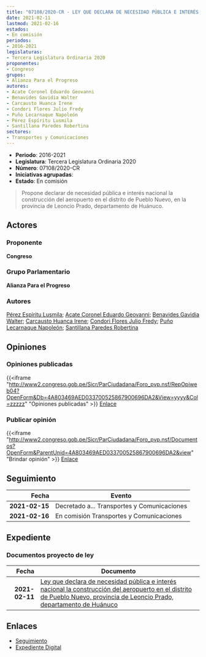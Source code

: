 ```yaml
---
title: "07108/2020-CR - LEY QUE DECLARA DE NECESIDAD PÚBLICA E INTERÉS NACIONAL LA CONSTRUCCIÓN DEL AEROPUERTO EN EL DISTRITO DE PUEBLO NUEVO, PROVINCIA DE LEONCIO PRADO, DEPARTAMENTO DE HUÁNUCO"
date: 2021-02-11
lastmod: 2021-02-16
estados:
- En comisión
periodos:
- 2016-2021
legislaturas:
- Tercera Legislatura Ordinaria 2020
proponentes:
- Congreso
grupos:
- Alianza Para el Progreso
autores:
- Acate Coronel Eduardo Geovanni
- Benavides Gavidia Walter
- Carcausto Huanca Irene
- Condori Flores Julio Fredy
- Puño Lecarnaque Napoleón
- Pérez Espíritu Lusmila
- Santillana Paredes Robertina
sectores:
- Transportes y Comunicaciones
---
```

- **Periodo**: 2016-2021
- **Legislatura**: Tercera Legislatura Ordinaria 2020
- **Número**: 07108/2020-CR
- **Iniciativas agrupadas**: 
- **Estado**: En comisión

> Propone declarar de necesidad pública e interés nacional la construcción del aeropuerto en el distrito de Pueblo Nuevo, en la provincia de Leoncio Prado, departamento de Huánuco.


## Actores

### Proponente

**Congreso**

### Grupo Parlamentario

**Alianza Para el Progreso**

### Autores

[Pérez Espíritu Lusmila](mailto:mailto:lperez@congreso.gob.pe); [Acate Coronel Eduardo Geovanni](mailto:mailto:eacate@congreso.gob.pe); [Benavides Gavidia Walter](mailto:mailto:wbenavides@congreso.gob.pe); [Carcausto Huanca Irene](mailto:mailto:icarcausto@congreso.gob.pe); [Condori Flores Julio Fredy](mailto:mailto:jcondori@congreso.gob.pe); [Puño Lecarnaque Napoleón](mailto:mailto:npuno@congreso.gob.pe); [Santillana Paredes Robertina](mailto:mailto:rsantillana@congreso.gob.pe)

## Opiniones

### Opiniones publicadas

{{<iframe "http://www2.congreso.gob.pe/Sicr/ParCiudadana/Foro_pvp.nsf/RepOpiweb04?OpenForm&Db=4A803469AED033700525867900696DA2&View=yyyy&Col=zzzzz" "Opiniones publicadas" >}}
[Enlace](http://www2.congreso.gob.pe/Sicr/ParCiudadana/Foro_pvp.nsf/RepOpiweb04?OpenForm&Db=4A803469AED033700525867900696DA2&View=yyyy&Col=zzzzz)

### Publicar opinión

{{<iframe "http://www2.congreso.gob.pe/Sicr/ParCiudadana/Foro_pvp.nsf/Documentos?OpenForm&ParentUnid=4A803469AED033700525867900696DA2&view" "Brindar opinión" >}}
[Enlace](http://www2.congreso.gob.pe/Sicr/ParCiudadana/Foro_pvp.nsf/Documentos?OpenForm&ParentUnid=4A803469AED033700525867900696DA2&view)


## Seguimiento

| Fecha | Evento |
|------:|--------|
| **2021-02-15** | Decretado a... Transportes y Comunicaciones |
| **2021-02-16** | En comisión Transportes y Comunicaciones |

## Expediente

### Documentos proyecto de ley

| Fecha | Documento |
|------:|-----------|
| **2021-02-11** | [Ley que declara de necesidad pública e interés nacional la construcción del aeropuerto en el distrito de Pueblo Nuevo, provincia de Leoncio Prado, departamento de Huánuco](http://www.leyes.congreso.gob.pe/Documentos/2016_2021/Proyectos_de_Ley_y_de_Resoluciones_Legislativas/PL07108-20210211.pdf) |

## Enlaces

- [Seguimiento](http://www2.congreso.gob.pe/Sicr/TraDocEstProc/CLProLey2016.nsf/f7fff46988ca05b1052578e100829cc7/1d7ac0a03badd233052586790076ca7e?OpenDocument)
- [Expediente Digital](http://www2.congreso.gob.pe/Sicr/TraDocEstProc/Expvirt_2011.nsf/visbusqptramdoc1621/07108?opendocument)

